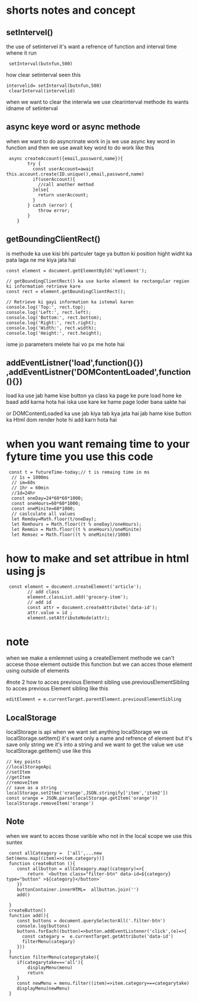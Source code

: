 # shorts notes and concept
## setIntervel()
the use of setintervel 
it's want a refrence of function and interval time whene it run 
```
 setInterval(butnfun,500)

```
how clear setinterval
seen this
 ```
 intervelid= setInterval(butnfun,500)
  clearInterval(intervelid)
 
 ```
 when we want to clear the interwla we use clearinterval methode its wants idname of setinterval 
## async keye word or async methode
when we want to do asyncrinate work in js we use async key word in function and then we use await key word to do work like this
```
 async createAccount({email,password,name}){
        try {
          const userAccount=await this.account.create(ID.unique(),email,password,name)
          if(userAccount){
            //call another method
          }else{
            return userAccount;
          }
        } catch (error) {
            throw error;
        }
    }
```
## getBoundingClientRect() 
is methode ka use kisi bhi partculer tage ya button ki position hight widht ka pata laga ne me kiya jata hai
```
const element = document.getElementById('myElement');

// getBoundingClientRect() ka use karke element ke rectangular region ki information retrieve kare
const rect = element.getBoundingClientRect();

// Retrieve ki gayi information ka istemal karen
console.log('Top:', rect.top);
console.log('Left:', rect.left);
console.log('Bottom:', rect.bottom);
console.log('Right:', rect.right);
console.log('Width:', rect.width);
console.log('Height:', rect.height);
```
isme jo parameters melete hai vo px me hote hai
## addEventListner('load',function(){}) ,addEventListner('DOMContentLoaded',function(){})
load ka use jab hame kise button ya class ka page ke pure load hone ke baad add karna hota hai iska use kare ke hame page loder bana sakte hai

or DOMContentLoaded ka use jab kiya tab kya jata hai jab hame kise button ka Html dom render hote hi add karn hota hai 

# when you want remaing time to your fyture time you use this code
```
 const t = futureTime-today;// t is remaing time in ms 
  // 1s = 1000ms 
  // im=60s
  // 1hr = 60min
  //1d=24hr
  const oneDay=24*60*60*1000;
  const oneHours=60*60*1000;
  const oneMinite=60*1000;
  // caslculate all values
  let Remday=Math.floor(t/oneDay);
  let Remhours = Math.floor((t % oneDay)/oneHours);
  let Remmin = Math.floor((t % oneHours)/oneMinite)
  let Remsec = Math.floor((t % oneMinite)/1000)

```
# how to make and set attribue in html using js
```
 const element = document.createElement('article');
        // add class
        element.classList.add('grocery-item');
        // add id
        const attr = document.createAttribute('data-id');
        attr.value = id ;
        element.setAttributeNode(attr);
```
# note
when we make a emlemnet using a createElement methode we can't accese those element outside this function but we can acces those element using outside of elements

#note 2 how to acces previous Element sibling 
 use.previousElementSibling to acces previous Element sibling like this 
```
editElement = e.currentTarget.parentElement.previousElementSibling

```
## LocalStorage 
localStorage is api when we want set anything localStorage we  us localStorage.setItem() it's want only a name and refrence of element but it's save only string we it's into a string  and we want to get the value we use localStorage.getItem() 
use like this 
```
// key points
//localStorageApi
//setItem
//getItem
//removeItem
// save as a string
localStorage.setItme('orange',JSON.stringify['item','item2'])
const orange = JSON.parse(localStorage.getItem('orange'))
localStorage.removeItem('orange')

```
## Note 
when we want to acces those varible who not in the local scope we use this suntex
```
 const allCateagory =  ['all',...new Set(menu.map((item)=>item.category))]  
 function createButton (){
    const allbutton = allCateagory.map((category)=>{
        return `<button class="filter-btn" data-id=${category} type="button" >${category}</button>`
    })
    buttonContainer.innerHTML=  allbutton.join('')
    add()
   
 }
 createButton()
 function add(){
    const buttons = document.querySelectorAll('.filter-btn')
    console.log(buttons)
    buttons.forEach((button)=>button.addEventListener('click',(e)=>{
      const categary =  e.currentTarget.getAttribute('data-id')
      filterMenu(categary)
    }))
 }
 function filterMenu(categarytake){
    if(categarytake==='all'){
        displayMenu(menu) 
        return
    }
    const newMenu = menu.filter((item)=>item.category===categarytake)
    displayMenu(newMenu)
 }
```

